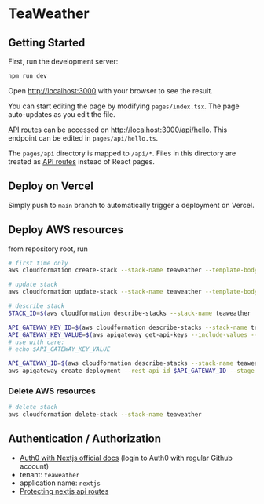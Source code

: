 # TeaWeather

## Getting Started

First, run the development server:

```bash
npm run dev
```

Open [http://localhost:3000](http://localhost:3000) with your browser to see the result.

You can start editing the page by modifying `pages/index.tsx`. The page auto-updates as you edit the file.

[API routes](https://nextjs.org/docs/api-routes/introduction) can be accessed on [http://localhost:3000/api/hello](http://localhost:3000/api/hello). This endpoint can be edited in `pages/api/hello.ts`.

The `pages/api` directory is mapped to `/api/*`. Files in this directory are treated as [API routes](https://nextjs.org/docs/api-routes/introduction) instead of React pages.

## Deploy on Vercel

Simply push to `main` branch to automatically trigger a deployment on Vercel.

## Deploy AWS resources

from repository root, run

```sh
# first time only
aws cloudformation create-stack --stack-name teaweather --template-body file://cloudformation-template.yaml --capabilities CAPABILITY_NAMED_IAM

# update stack
aws cloudformation update-stack --stack-name teaweather --template-body file://cloudformation-template.yaml --capabilities CAPABILITY_NAMED_IAM | jq .StackId

# describe stack
STACK_ID=$(aws cloudformation describe-stacks --stack-name teaweather | jq '.Stacks[0].StackId')

API_GATEWAY_KEY_ID=$(aws cloudformation describe-stacks --stack-name teaweather | jq '.Stacks[0].Outputs' | jq -r ' map(select(.OutputKey == "ApiKey"))[0].OutputValue')
API_GATEWAY_KEY_VALUE=$(aws apigateway get-api-keys --include-values --query 'items[0].value' --output text )
# use with care:
# echo $API_GATEWAY_KEY_VALUE

API_GATEWAY_ID=$(aws cloudformation describe-stacks --stack-name teaweather | jq '.Stacks[0].Outputs' | jq -r ' map(select(.OutputKey == "ApiId"))[0].OutputValue')
aws apigateway create-deployment --rest-api-id $API_GATEWAY_ID --stage-name prod
```

### Delete AWS resources

```sh
# delete stack
aws cloudformation delete-stack --stack-name teaweather
```

## Authentication / Authorization

- [Auth0 with Nextjs official docs](https://auth0.com/docs/quickstart/webapp/nextjs/01-log) (login to Auth0 with regular Github account)
- tenant: `teaweather`
- application name: `nextjs`
- [Protecting nextjs api routes](https://github.com/auth0/nextjs-auth0/blob/main/EXAMPLES.md#protect-an-api-route)
